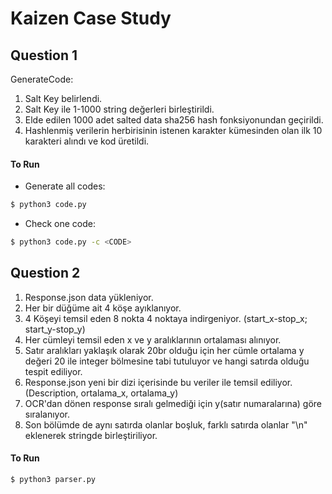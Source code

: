 # Kaizen Case Study

## Question 1 
GenerateCode:
1. Salt Key belirlendi.
2. Salt Key ile 1-1000 string değerleri birleştirildi.
3. Elde edilen 1000 adet salted data sha256 hash fonksiyonundan geçirildi.
4. Hashlenmiş verilerin herbirisinin istenen karakter kümesinden olan ilk 10 karakteri alındı ve kod üretildi.

#### To Run
* Generate all codes:
```bash
$ python3 code.py
```

* Check one code:
```bash
$ python3 code.py -c <CODE>
```

## Question 2 
1. Response.json data yükleniyor.
2. Her bir düğüme ait 4 köşe ayıklanıyor.
3. 4 Köşeyi temsil eden 8 nokta 4 noktaya indirgeniyor. (start_x-stop_x; start_y-stop_y)
4. Her cümleyi temsil eden x ve y aralıklarının ortalaması alınıyor.
5. Satır aralıkları yaklaşık olarak 20br olduğu için her cümle ortalama y değeri 20 ile integer bölmesine tabi tutuluyor ve hangi satırda olduğu tespit ediliyor.
6. Response.json yeni bir dizi içerisinde bu veriler ile temsil ediliyor. (Description, ortalama_x, ortalama_y)
7. OCR'dan dönen response sıralı gelmediği için y(satır numaralarına) göre sıralanıyor.
8. Son bölümde de aynı satırda olanlar boşluk, farklı satırda olanlar "\n" eklenerek stringde birleştiriliyor.


#### To Run
```bash
$ python3 parser.py
```



